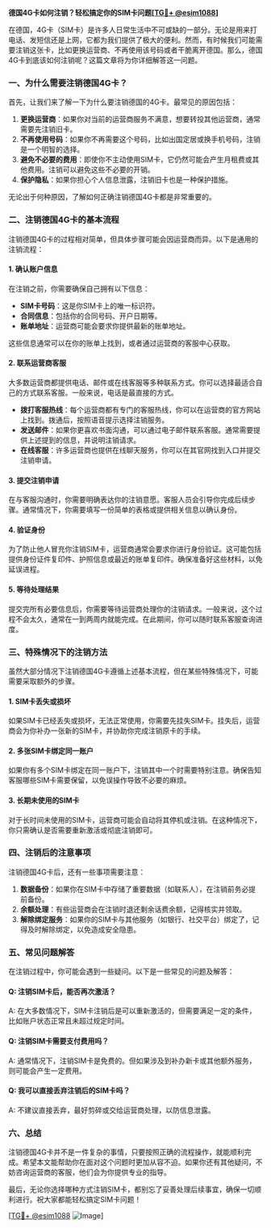 **德国4G卡如何注销？轻松搞定你的SIM卡问题[[TG💪+ @esim1088](https://t.me/s/esim1088)]**

在德国，4G卡（SIM卡）是许多人日常生活中不可或缺的一部分。无论是用来打电话、发短信还是上网，它都为我们提供了极大的便利。然而，有时候我们可能需要注销这张卡，比如更换运营商、不再使用该号码或者干脆离开德国。那么，德国4G卡到底该如何注销呢？这篇文章将为你详细解答这一问题。

### 一、为什么需要注销德国4G卡？

首先，让我们来了解一下为什么要注销德国的4G卡。最常见的原因包括：

1. **更换运营商**：如果你对当前的运营商服务不满意，想要转投其他运营商，通常需要先注销旧卡。
2. **不再使用号码**：如果你不再需要这个号码，比如出国定居或换手机号码，注销是一个明智的选择。
3. **避免不必要的费用**：即使你不主动使用SIM卡，它仍然可能会产生月租费或其他费用。注销可以避免这些不必要的开销。
4. **保护隐私**：如果你担心个人信息泄露，注销旧卡也是一种保护措施。

无论出于何种原因，了解如何正确注销德国4G卡都是非常重要的。

### 二、注销德国4G卡的基本流程

注销德国4G卡的过程相对简单，但具体步骤可能会因运营商而异。以下是通用的注销流程：

#### 1. 确认账户信息

在注销之前，你需要确保自己拥有以下信息：

- **SIM卡号码**：这是你SIM卡上的唯一标识符。
- **合同信息**：包括你的合同号码、开户日期等。
- **账单地址**：运营商可能会要求你提供最新的账单地址。

这些信息通常可以在你的账单上找到，或者通过运营商的客服中心获取。

#### 2. 联系运营商客服

大多数运营商都提供电话、邮件或在线客服等多种联系方式。你可以选择最适合自己的方式联系客服。一般来说，电话是最直接的方式。

- **拨打客服热线**：每个运营商都有专门的客服热线，你可以在运营商的官方网站上找到。拨通后，按照语音提示选择注销服务。
- **发送邮件**：如果你更喜欢书面沟通，可以通过电子邮件联系客服。通常需要提供上述提到的信息，并说明注销请求。
- **在线客服**：许多运营商也提供在线聊天服务，你可以在其官网找到入口并提交注销申请。

#### 3. 提交注销申请

在与客服沟通时，你需要明确表达你的注销意愿。客服人员会引导你完成后续步骤。通常情况下，你需要填写一份简单的表格或提供相关信息以确认身份。

#### 4. 验证身份

为了防止他人冒充你注销SIM卡，运营商通常会要求你进行身份验证。这可能包括提供身份证件复印件、护照信息或最近的账单复印件。确保准备好这些材料，以免延误进程。

#### 5. 等待处理结果

提交完所有必要信息后，你需要等待运营商处理你的注销请求。一般来说，这个过程不会太久，通常在一到两周内就能完成。在此期间，你可以随时联系客服查询进度。

### 三、特殊情况下的注销方法

虽然大部分情况下注销德国4G卡遵循上述基本流程，但在某些特殊情况下，可能需要采取额外的步骤。

#### 1. SIM卡丢失或损坏

如果SIM卡已经丢失或损坏，无法正常使用，你需要先挂失SIM卡。挂失后，运营商会为你补办一张新的SIM卡，并协助你完成注销原卡的手续。

#### 2. 多张SIM卡绑定同一账户

如果你有多个SIM卡绑定在同一账户下，注销其中一个时需要特别注意。确保告知客服哪些SIM卡需要保留，以免误操作导致不必要的麻烦。

#### 3. 长期未使用的SIM卡

对于长时间未使用的SIM卡，运营商可能会自动将其停机或注销。在这种情况下，你只需确认是否需要重新激活或彻底注销即可。

### 四、注销后的注意事项

注销德国4G卡后，还有一些事项需要注意：

1. **数据备份**：如果你在SIM卡中存储了重要数据（如联系人），在注销前务必提前备份。
2. **余额处理**：有些运营商会在注销时退还剩余话费余额，记得核实并领取。
3. **解除绑定服务**：如果你的SIM卡与其他服务（如银行、社交平台）绑定了，记得及时解除绑定，以免造成安全隐患。

### 五、常见问题解答

在注销过程中，你可能会遇到一些疑问。以下是一些常见的问题及解答：

#### Q: 注销SIM卡后，能否再次激活？

A: 在大多数情况下，SIM卡注销后是可以重新激活的，但需要满足一定的条件，比如账户状态正常且未超过规定时间。

#### Q: 注销SIM卡需要支付费用吗？

A: 通常情况下，注销SIM卡是免费的。但如果涉及到补办新卡或其他额外服务，则可能会产生一定费用。

#### Q: 我可以直接丢弃注销后的SIM卡吗？

A: 不建议直接丢弃，最好剪碎或交给运营商处理，以防信息泄露。

### 六、总结

注销德国4G卡并不是一件复杂的事情，只要按照正确的流程操作，就能顺利完成。希望本文能帮助你在面对这个问题时更加从容不迫。如果你还有其他疑问，不妨咨询运营商的客服，他们会为你提供专业的指导。

最后，无论你选择哪种方式注销SIM卡，都别忘了妥善处理后续事宜，确保一切顺利进行。祝大家都能轻松搞定SIM卡问题！

[[TG💪+ @esim1088](https://t.me/s/esim1088) ![Image](https://i.postimg.cc/4NQfJmqS/Snipaste-2025-05-13-00-14-12.png)]